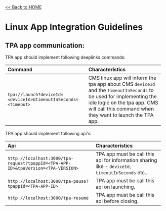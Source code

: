 [<< Back to HOME](README.md)

# Linux App Integration Guidelines

## TPA app communication:

TPA app should implement following deeplinks commands:

|  Command	|   Characteristics	|
| :-- | :-- |
| `tpa://launch?deviceId=<deviceId>&timeoutInSeconds=<timeout>` | CMS linux app will inform the tpa app about CMS `deviceId` and the `timeoutInSeconds` to be used for implementing the idle logic on the tpa app. CMS will call this command when they want to launch the TPA app. |

TPA app should implement following api's:

|  Api	|   Characteristics	|
| :-- | :-- |
| `http://localhost:3000/tpa-request?tpappId=<TPA-APP-ID>&tpaVersion=<TPA-VERSION>` | TPA app must be call this api for information sharing like - `deviceId`, `timeoutInSeconds` etc... |
| `http://localhost:3000/tpa-pause?tpappId=<TPA-APP-ID>` | TPA app must be call this api on launching. |
| `http://localhost:3000/tpa-resume` | TPA app must be call this api before closing. |
